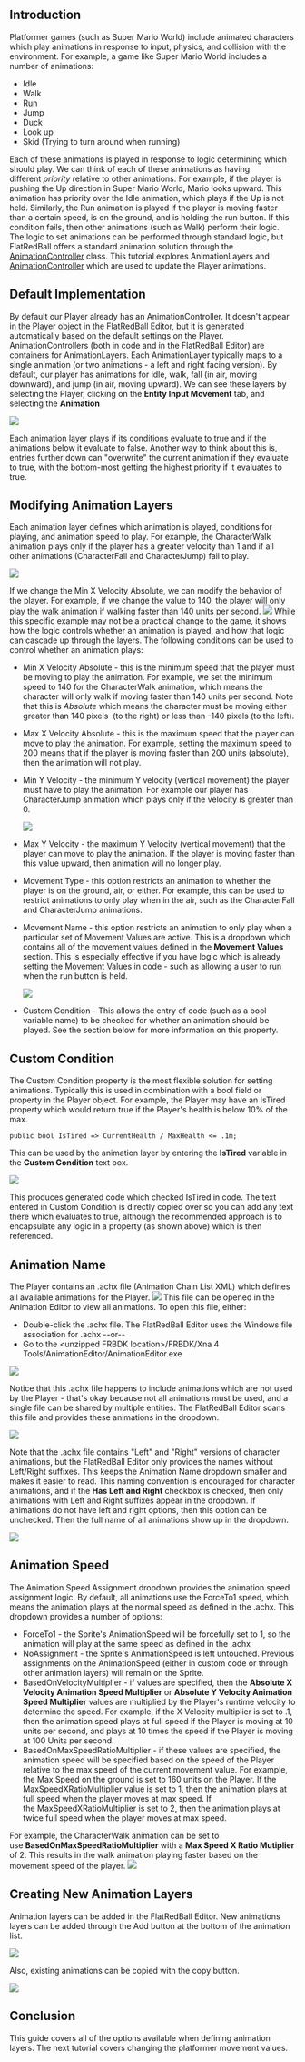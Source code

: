 ## Introduction

Platformer games (such as Super Mario World) include animated characters which play animations in response to input, physics, and collision with the environment. For example, a game like Super Mario World includes a number of animations:

-   Idle
-   Walk
-   Run
-   Jump
-   Duck
-   Look up
-   Skid (Trying to turn around when running)

Each of these animations is played in response to logic determining which should play. We can think of each of these animations as having different *priority* relative to other animations. For example, if the player is pushing the Up direction in Super Mario World, Mario looks upward. This animation has priority over the Idle animation, which plays if the Up is not held. Similarly, the Run animation is played if the player is moving faster than a certain speed, is on the ground, and is holding the run button. If this condition fails, then other animations (such as Walk) perform their logic. The logic to set animations can be performed through standard logic, but FlatRedBall offers a standard animation solution through the [AnimationController](/documentation/api/flatredball/graphics/animation/animationcontroller.md) class. This tutorial explores AnimationLayers and [AnimationController](/documentation/api/flatredball/graphics/animation/animationcontroller.md) which are used to update the Player animations.

## 

## Default Implementation

By default our Player already has an AnimationController. It doesn't appear in the Player object in the FlatRedBall Editor, but it is generated automatically based on the default settings on the Player. AnimationControllers (both in code and in the FlatRedBall Editor) are containers for AnimationLayers. Each AnimationLayer typically maps to a single animation (or two animations - a left and right facing version). By default, our player has animations for idle, walk, fall (in air, moving downward), and jump (in air, moving upward). We can see these layers by selecting the Player, clicking on the **Entity Input Movement** tab, and selecting the **Animation**

![](/media/2023-02-img_63e26f184ed36.png)

Each animation layer plays if its conditions evaluate to true and if the animations below it evaluate to false. Another way to think about this is, entries further down can "overwrite" the current animation if they evaluate to true, with the bottom-most getting the highest priority if it evaluates to true.

## Modifying Animation Layers

Each animation layer defines which animation is played, conditions for playing, and animation speed to play. For example, the CharacterWalk animation plays only if the player has a greater velocity than 1 and if all other animations (CharacterFall and CharacterJump) fail to play.

![](/media/2023-02-img_63e26fe527a06.png)

If we change the Min X Velocity Absolute, we can modify the behavior of the player. For example, if we change the value to 140, the player will only play the walk animation if walking faster than 140 units per second. [![](/media/2021-03-07_08-43-26.gif)](/media/2021-03-07_08-43-26.gif) While this specific example may not be a practical change to the game, it shows how the logic controls whether an animation is played, and how that logic can cascade up through the layers. The following conditions can be used to control whether an animation plays:

-   Min X Velocity Absolute - this is the minimum speed that the player must be moving to play the animation. For example, we set the minimum speed to 140 for the CharacterWalk animation, which means the character will only walk if moving faster than 140 units per second. Note that this is *Absolute* which means the character must be moving either greater than 140 pixels  (to the right) or less than -140 pixels (to the left).

-   Max X Velocity Absolute - this is the maximum speed that the player can move to play the animation. For example, setting the maximum speed to 200 means that if the player is moving faster than 200 units (absolute), then the animation will not play.

-   Min Y Velocity - the minimum Y velocity (vertical movement) the player must have to play the animation. For example our player has CharacterJump animation which plays only if the velocity is greater than 0.

    ![](/media/2023-02-img_63e272ccc6ca9.png)

-   Max Y Velocity - the maximum Y Velocity (vertical movement) that the player can move to play the animation. If the player is moving faster than this value upward, then animation will no longer play.

-   Movement Type - this option restricts an animation to whether the player is on the ground, air, or either. For example, this can be used to restrict animations to only play when in the air, such as the CharacterFall and CharacterJump animations.

-   Movement Name - this option restricts an animation to only play when a particular set of Movement Values are active. This is a dropdown which contains all of the movement values defined in the **Movement Values** section. This is especially effective if you have logic which is already setting the Movement Values in code - such as allowing a user to run when the run button is held.

    ![](/media/2023-02-img_63e2746de5bba.png)

-   Custom Condition - This allows the entry of code (such as a bool variable name) to be checked for whether an animation should be played. See the section below for more information on this property.

## Custom Condition

The Custom Condition property is the most flexible solution for setting animations. Typically this is used in combination with a bool field or property in the Player object. For example, the Player may have an IsTired property which would return true if the Player's health is below 10% of the max.

    public bool IsTired => CurrentHealth / MaxHealth <= .1m;

This can be used by the animation layer by entering the **IsTired** variable in the **Custom Condition** text box.

![](/media/2023-02-img_63e2762263a37.png)

This produces generated code which checked IsTired in code. The text entered in Custom Condition is directly copied over so you can add any text there which evaluates to true, although the recommended approach is to encapsulate any logic in a property (as shown above) which is then referenced.

## Animation Name

The Player contains an .achx file (Animation Chain List XML) which defines all available animations for the Player. ![](/media/2023-02-img_63e2772a7e27e.png) This file can be opened in the Animation Editor to view all animations. To open this file, either:

-   Double-click the .achx file. The FlatRedBall Editor uses the Windows file association for .achx --or--
-   Go to the \<unzipped FRBDK location\>/FRBDK/Xna 4 Tools/AnimationEditor/AnimationEditor.exe

![](/media/2023-02-img_63e277bb4069f.png)

Notice that this .achx file happens to include animations which are not used by the Player - that's okay because not all animations must be used, and a single file can be shared by multiple entities. The FlatRedBall Editor scans this file and provides these animations in the dropdown.

![](/media/2023-02-img_63e279776e780.png)

Note that the .achx file contains "Left" and "Right" versions of character animations, but the FlatRedBall Editor only provides the names without Left/Right suffixes. This keeps the Animation Name dropdown smaller and makes it easier to read. This naming convention is encouraged for character animations, and if the **Has Left and Right** checkbox is checked, then only animations with Left and Right suffixes appear in the dropdown. If animations do not have left and right options, then this option can be unchecked. Then the full name of all animations show up in the dropdown.

![](/media/2023-02-img_63e27bf1a89fb.png)

## Animation Speed

The Animation Speed Assignment dropdown provides the animation speed assignment logic. By default, all animations use the ForceTo1 speed, which means the animation plays at the normal speed as defined in the .achx. This dropdown provides a number of options:

-   ForceTo1 - the Sprite's AnimationSpeed will be forcefully set to 1, so the animation will play at the same speed as defined in the .achx
-   NoAssignment - the Sprite's AnimationSpeed is left untouched. Previous assignments on the AnimationSpeed (either in custom code or through other animation layers) will remain on the Sprite.
-   BasedOnVelocityMultiplier - if values are specified, then the **Absolute X Velocity Animation Speed Multiplier** or **Absolute Y Velocity Animation Speed Multiplier** values are multiplied by the Player's runtime velocity to determine the speed. For example, if the X Velocity multiplier is set to .1, then the animation speed plays at full speed if the Player is moving at 10 units per second, and plays at 10 times the speed if the Player is moving at 100 Units per second.
-   BasedOnMaxSpeedRatioMultiplier - if these values are specified, the animation speed will be specified based on the speed of the Player relative to the max speed of the current movement value. For example, the Max Speed on the ground is set to 160 units on the Player. If the MaxSpeedXRatioMultiplier value is set to 1, then the animation plays at full speed when the player moves at max speed. If the MaxSpeedXRatioMultiplier is set to 2, then the animation plays at twice full speed when the player moves at max speed.

For example, the CharacterWalk animation can be set to use **BasedOnMaxSpeedRatioMultiplier** with a **Max Speed X Ratio Mutiplier** of 2. This results in the walk animation playing faster based on the movement speed of the player. [![](/media/2021-03-07_09-55-20.gif)](/media/2021-03-07_09-55-20.gif)

## Creating New Animation Layers

Animation layers can be added in the FlatRedBall Editor. New animations layers can be added through the Add button at the bottom of the animation list.

![](/media/2023-02-img_63e283b2c849d.png)

Also, existing animations can be copied with the copy button.

![](/media/2023-02-img_63e283d21f873.png)

## Conclusion

This guide covers all of the options available when defining animation layers. The next tutorial covers changing the platformer movement values.
